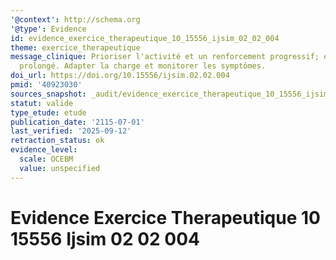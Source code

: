 ```yaml
---
'@context': http://schema.org
'@type': Evidence
id: evidence_exercice_therapeutique_10_15556_ijsim_02_02_004
theme: exercice_therapeutique
message_clinique: Prioriser l'activité et un renforcement progressif; éviter le repos
  prolongé. Adapter la charge et monitorer les symptômes.
doi_url: https://doi.org/10.15556/ijsim.02.02.004
pmid: '40923030'
sources_snapshot: _audit/evidence_exercice_therapeutique_10_15556_ijsim_02_02_004.json
statut: valide
type_etude: etude
publication_date: '2115-07-01'
last_verified: '2025-09-12'
retraction_status: ok
evidence_level:
  scale: OCEBM
  value: unspecified
---
```

# Evidence Exercice Therapeutique 10 15556 Ijsim 02 02 004

